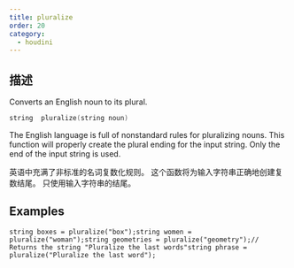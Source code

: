 ```yaml
---
title: pluralize
order: 20
category:
  - houdini
---
```

    
## 描述

Converts an English noun to its plural.

```c
string  pluralize(string noun)
```

The English language is full of nonstandard rules for pluralizing nouns. This
function will properly create the plural ending for the input string. Only the
end of the input string is used.

英语中充满了非标准的名词复数化规则。 这个函数将为输入字符串正确地创建复数结尾。 只使用输入字符串的结尾。

## Examples

    string boxes = pluralize("box");string women = pluralize("woman");string geometries = pluralize("geometry");// Returns the string "Pluralize the last words"string phrase = pluralize("Pluralize the last word");
